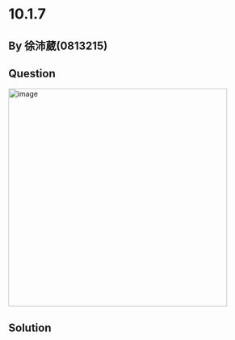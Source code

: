 # 10.1.7

## By 徐沛葳(0813215)

## Question

<img width="433" alt="image" src="https://github.com/HWTeng-Course/202402-Statistics/assets/162072170/faf54ff3-0bea-456e-841f-4cc562d975a7">

## Solution

